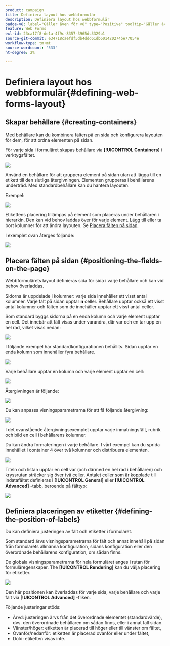 ```yaml
---
product: campaign
title: Definiera layout hos webbformulär
description: Definiera layout hos webbformulär
badge-v8: label="Gäller även för v8" type="Positive" tooltip="Gäller även Campaign v8"
feature: Web Forms
exl-id: 23ca17f8-de1a-4f9c-8357-3965dc3329b1
source-git-commit: e34718caefdf5db4ddd61db601420274be77054e
workflow-type: tm+mt
source-wordcount: '533'
ht-degree: 2%

---
```


# Definiera layout hos webbformulär{#defining-web-forms-layout}



## Skapar behållare {#creating-containers}

Med behållare kan du kombinera fälten på en sida och konfigurera layouten för dem, för att ordna elementen på sidan.

För varje sida i formuläret skapas behållare via **[!UICONTROL Containers]** i verktygsfältet.

![](assets/s_ncs_admin_survey_containers_add.png)

Använd en behållare för att gruppera element på sidan utan att lägga till en etikett till den slutliga återgivningen. Elementen grupperas i behållarens underträd. Med standardbehållare kan du hantera layouten.

Exempel:

![](assets/s_ncs_admin_survey_containers_std_arbo.png)

Etikettens placering tillämpas på element som placeras under behållaren i hierarkin. Den kan vid behov laddas över för varje element. Lägg till eller ta bort kolumner för att ändra layouten. Se [Placera fälten på sidan](#positioning-the-fields-on-the-page).

I exemplet ovan återges följande:

![](assets/s_ncs_admin_survey_containers_std_ex.png)

## Placera fälten på sidan {#positioning-the-fields-on-the-page}

Webbformulärets layout definieras sida för sida i varje behållare och kan vid behov överladdas.

Sidorna är uppdelade i kolumner: varje sida innehåller ett visst antal kolumner. Varje fält på sidan upptar **n** celler. Behållare upptar också ett visst antal kolumner och fälten som de innehåller upptar ett visst antal celler.

Som standard byggs sidorna på en enda kolumn och varje element upptar en cell. Det innebär att fält visas under varandra, där var och en tar upp en hel rad, vilket visas nedan:

![](assets/s_ncs_admin_survey_container_ex.png)

I följande exempel har standardkonfigurationen behållits. Sidan upptar en enda kolumn som innehåller fyra behållare.

![](assets/s_ncs_admin_survey_container_ex0.png)

Varje behållare upptar en kolumn och varje element upptar en cell:

![](assets/s_ncs_admin_survey_container_ex0a.png)

Återgivningen är följande:

![](assets/s_ncs_admin_survey_container_ex0_rend.png)

Du kan anpassa visningsparametrarna för att få följande återgivning:

![](assets/s_ncs_admin_survey_container_ex1_rend.png)

I det ovanstående återgivningsexemplet upptar varje inmatningsfält, rubrik och bild en cell i behållarens kolumner.

Du kan ändra formateringen i varje behållare. I vårt exempel kan du sprida innehållet i container 4 över två kolumner och distribuera elementen.

![](assets/s_ncs_admin_survey_container_ex2_rend.png)

Titeln och listan upptar en cell var (och därmed en hel rad i behållaren) och kryssrutan sträcker sig över två celler. Antalet celler som är kopplade till indatafältet definieras i **[!UICONTROL General]** eller **[!UICONTROL Advanced]** -tabb, beroende på fälttyp:

![](assets/s_ncs_admin_survey_container_ex2.png)

## Definiera placeringen av etiketter {#defining-the-position-of-labels}

Du kan definiera justeringen av fält och etiketter i formuläret.

Som standard ärvs visningsparametrarna för fält och annat innehåll på sidan från formulärets allmänna konfiguration, sidans konfiguration eller den överordnade behållarens konfiguration, om sådan finns.

De globala visningsparametrarna för hela formuläret anges i rutan för formuläregenskaper. The **[!UICONTROL Rendering]** kan du välja placering för etiketter.

![](assets/s_ncs_admin_survey_label_position.png)

Den här positionen kan överladdas för varje sida, varje behållare och varje fält via **[!UICONTROL Advanced]** -fliken.

Följande justeringar stöds:

* Ärvd: justeringen ärvs från det överordnade elementet (standardvärde), dvs. den överordnade behållaren om sådan finns, eller i annat fall sidan.
* Vänster/höger: etiketten är placerad till höger eller till vänster om fältet,
* Ovanför/nedanför: etiketten är placerad ovanför eller under fältet,
* Dold: etiketten visas inte.
